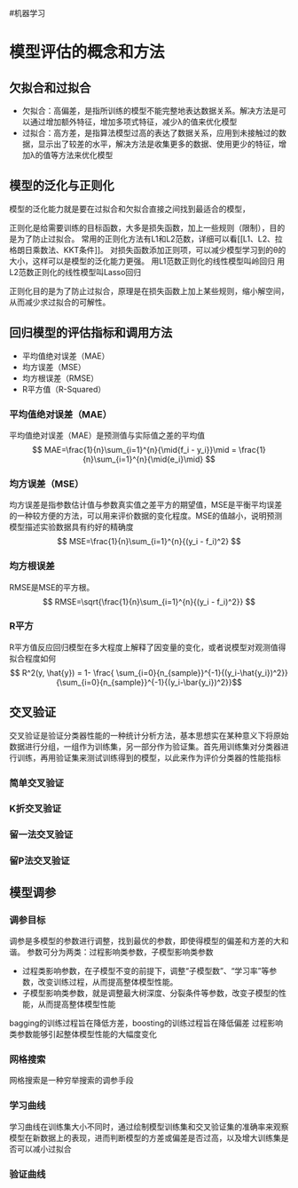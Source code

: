 #机器学习 
# 模型评估的概念和方法
## 欠拟合和过拟合
- 欠拟合：高偏差，是指所训练的模型不能完整地表达数据关系。解决方法是可以通过增加额外特征，增加多项式特征，减少λ的值来优化模型
- 过拟合：高方差，是指算法模型过高的表达了数据关系，应用到未接触过的数据，显示出了较差的水平，解决方法是收集更多的数据、使用更少的特征，增加λ的值等方法来优化模型

## 模型的泛化与正则化
模型的泛化能力就是要在过拟合和欠拟合直接之间找到最适合的模型，

正则化是给需要训练的目标函数，大多是损失函数，加上一些规则（限制），目的是为了防止过拟合。
常用的正则化方法有L1和L2范数，详细可以看[[L1、L2、拉格朗日乘数法、KKT条件]]。
对损失函数添加正则项，可以减少模型学习到的θ的大小，这样可以是模型的泛化能力更强。
用L1范数正则化的线性模型叫岭回归
用L2范数正则化的线性模型叫Lasso回归

正则化目的是为了防止过拟合，原理是在损失函数上加上某些规则，缩小解空间，从而减少求过拟合的可解性。

## 回归模型的评估指标和调用方法
- 平均值绝对误差（MAE）
- 均方误差（MSE）
- 均方根误差（RMSE）
- R平方值（R-Squared）

### 平均值绝对误差（MAE）
平均值绝对误差（MAE）是预测值与实际值之差的平均值
$$ MAE=\frac{1}{n}\sum_{i=1}^{n}{\mid{f_i - y_i}}\mid = \frac{1}{n}\sum_{i=1}^{n}{\mid{e_i}\mid} $$


### 均方误差（MSE）

均方误差是指参数估计值与参数真实值之差平方的期望值，MSE是平衡平均误差的一种较方便的方法，可以用来评价数据的变化程度。MSE的值越小，说明预测模型描述实验数据具有约好的精确度
$$ MSE=\frac{1}{n}\sum_{i=1}^{n}{(y_i - f_i)^2}  $$

### 均方根误差
RMSE是MSE的平方根。
$$ RMSE=\sqrt{\frac{1}{n}\sum_{i=1}^{n}{(y_i - f_i)^2}}  $$

### R平方
R平方值反应回归模型在多大程度上解释了因变量的变化，或者说模型对观测值得拟合程度如何
$$ R^2(y, \hat{y}) = 1- \frac{
						\sum_{i=0}{n_{sample}}^{-1}{(y_i-\hat{y_i})^2}}
						{\sum_{i=0}{n_{sample}}^{-1}{(y_i-\bar{y_i})^2}}$$


## 交叉验证
交叉验证是验证分类器性能的一种统计分析方法，基本思想实在某种意义下将原始数据进行分组，一组作为训练集，另一部分作为验证集。首先用训练集对分类器进行训练，再用验证集来测试训练得到的模型，以此来作为评价分类器的性能指标
### 简单交叉验证

### K折交叉验证

### 留一法交叉验证

### 留P法交叉验证



## 模型调参

### 调参目标
调参是多模型的参数进行调整，找到最优的参数，即使得模型的偏差和方差的大和谐。
参数可分为两类：过程影响类参数，子模型影响类参数
- 过程类影响参数，在子模型不变的前提下，调整“子模型数”、“学习率”等参数，改变训练过程，从而提高整体模型性能。
- 子模型影响类参数，就是调整最大树深度、分裂条件等参数，改变子模型的性能，从而提高整体模型性能

bagging的训练过程旨在降低方差，boosting的训练过程旨在降低偏差
过程影响类参数能够引起整体模型性能的大幅度变化


### 网格搜索
网格搜索是一种穷举搜索的调参手段

### 学习曲线
学习曲线在训练集大小不同时，通过绘制模型训练集和交叉验证集的准确率来观察模型在新数据上的表现，进而判断模型的方差或偏差是否过高，以及增大训练集是否可以减小过拟合

### 验证曲线
